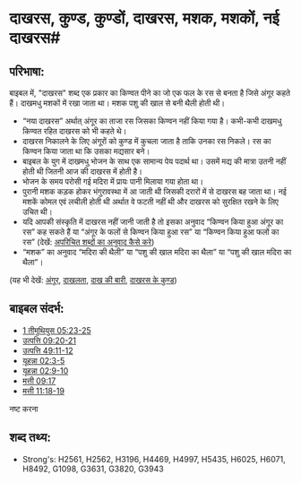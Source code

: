# दाखरस, कुण्ड, कुण्डों, दाखरस, मशक, मशकों, नई दाखरस#

## परिभाषा: ##

बाइबल में, "दाखरस" शब्द एक प्रकार का किण्वत पीने का जो एक फल के रस से बनता है जिसे अंगूर कहते हैं। दाखमधु मशकों में रखा जाता था। मशक पशु की खाल से बनी थैली होती थी।

 * “नया दाखरस” अर्थात् अंगूर का ताजा रस जिसका किण्वन नहीं किया गया है। कभी-कभी दाखमधु किण्वत रहित दाखरस को भी कहते थे।
 * दाखरस निकालने के लिए अंगूरों को कुण्ड में कुचला जाता है ताकि उनका रस निकले। रस का किण्वन किया जाता था कि उसका मद्यसार बने।
 * बाइबल के युग में दाखमधु भोजन के साथ एक सामान्य पेय पदार्थ था। उसमें मद्य की मात्रा उतनी नहीं होती थी जितनी आज की दाखरस में होती है।
 * भोजन के समय परोसी गई मदिरा में प्रायः पानी मिलाया गया होता था।
 * पुरानी मशक कड़क होकर भंगुरावस्था में आ जाती थी जिसकी दरारों में से दाखरस बह जाता था। नई मशकें कोमल एवं लचीली होती थी अर्थात वे फटती नहीं थी और दाखरस को सुरक्षित रखने के लिए उचित थी।
 * यदि आपकी संस्कृति में दाखरस नहीं जानी जाती है तो इसका अनुवाद “किण्वन किया हुआ अंगूर का रस” कह सकते हैं या “अंगूर के फलों से किण्वन किया हुआ रस” या “किण्वन किया हुआ फलों का रस” (देखें: [अपरिचित शब्दों का अनुवाद कैसे करे](rc://en/ta/man/translate/translate-unknown))
 * “मशक” का अनुवाद “मदिरा की थैली” या “पशु की खाल मदिरा का थैला” या “पशु की खाल मदिरा का थैला”।

(यह भी देखें: [अंगूर](../other/grape.md), [दाखलता](../other/vine.md), [दाख की बारी](../other/vineyard.md), [दाखरस के कुण्ड](../other/winepress.md))

## बाइबल संदर्भ: ##

* [1 तीमुथियुस 05:23-25](rc://en/tn/help/1ti/05/23)
* [उत्पत्ति 09:20-21](rc://en/tn/help/gen/09/20)
* [उत्पत्ति 49:11-12](rc://en/tn/help/gen/49/11)
* [यूहन्ना 02:3-5](rc://en/tn/help/jhn/02/03)
* [यूहन्ना 02:9-10](rc://en/tn/help/jhn/02/09)
* [मत्ती 09:17](rc://en/tn/help/mat/09/17)
* [मत्ती 11:18-19](rc://en/tn/help/mat/11/18)

नष्ट करना

## शब्द तथ्य: ##

* Strong's: H2561, H2562, H3196, H4469, H4997, H5435, H6025, H6071, H8492, G1098, G3631, G3820, G3943
